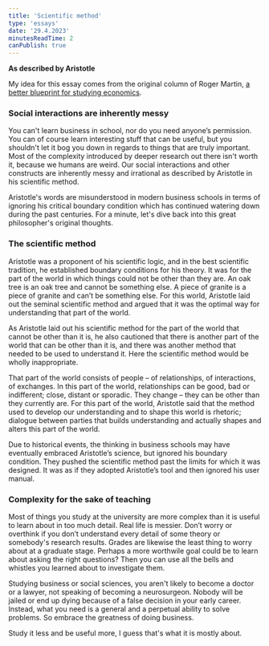 ```yaml
---
title: 'Scientific method'
type: 'essays'
date: '29.4.2023'
minutesReadTime: 2
canPublish: true
---
```


**As described by Aristotle**

My idea for this essay comes from the original column of Roger Martin, [a better blueprint for studying economics](https://www.reuters.com/article/idUS194605394520111110).

### Social interactions are inherently messy

You can't learn business in school, nor do you need anyone’s permission. You can of course learn interesting stuff that can be useful, but you shouldn't let it bog you down in regards to things that are truly important. Most of the complexity introduced by deeper research out there isn't worth it, because we humans are weird. Our social interactions and other constructs are inherently messy and irrational as described by Aristotle in his scientific method.  

Aristotle's words are misunderstood in modern business schools in terms of ignoring his critical boundary condition which has continued watering down during the past centuries. For a minute, let's dive back into this great philosopher's original thoughts.

### The scientific method

Aristotle was a proponent of his scientific logic, and in the best scientific tradition, he established boundary conditions for his theory. It was for the part of the world in which things could not be other than they are. An oak tree is an oak tree and cannot be something else. A piece of granite is a piece of granite and can’t be something else. For this world, Aristotle laid out the seminal scientific method and argued that it was the optimal way for understanding that part of the world.

As Aristotle laid out his scientific method for the part of the world that cannot be other than it is, he also cautioned that there is another part of the world that can be other than it is, and there was another method that needed to be used to understand it. Here the scientific method would be wholly inappropriate.
  
That part of the world consists of people – of relationships, of interactions, of exchanges. In this part of the world, relationships can be good, bad or indifferent; close, distant or sporadic. They change – they can be other than they currently are. For this part of the world, Aristotle said that the method used to develop our understanding and to shape this world is rhetoric; dialogue between parties that builds understanding and actually shapes and alters this part of the world.

Due to historical events, the thinking in business schools may have eventually embraced Aristotle’s science, but ignored his boundary condition. They pushed the scientific method past the limits for which it was designed. It was as if they adopted Aristotle’s tool and then ignored his user manual.

### Complexity for the sake of teaching 

Most of things you study at the university are more complex than it is useful to learn about in too much detail. Real life is messier. Don’t worry or overthink if you don’t understand every detail of some theory or somebody's research results. Grades are likewise the least thing to worry about at a graduate stage. Perhaps a more worthwile goal could be to learn about asking the right questions? Then you can use all the bells and whistles you learned about to investigate them. 

Studying business or social sciences, you aren't likely to become a doctor or a lawyer, not speaking of becoming a neurosurgeon. Nobody will be jailed or end up dying because of a false decision in your early career. Instead, what you need is a general and a perpetual ability to solve problems. So embrace the greatness of doing business. 

Study it less and be useful more, I guess that's what it is mostly about. 